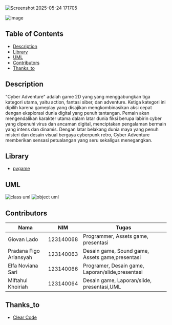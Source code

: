 ![Screenshot 2025-05-24 171705](https://github.com/user-attachments/assets/651232f9-6604-473e-9f27-2949652afa92)

![image](https://github.com/user-attachments/assets/0ec27b0b-11de-42d2-8780-a559db48a526)

## Table of Contents

- [Description](#Description)
- [Library](#Library)
- [UML](#UML)
- [Contributors](#Contributors)
- [Thanks_to](#Thanks_to)

## Description

"Cyber Adventure" adalah game 2D yang yang menggabungkan tiga kategori utama, yaitu action, fantasi siber, dan adventure. Ketiga kategori ini dipilih karena gameplay yang disajikan mengkombinasikan aksi cepat dengan eksplorasi dunia digital yang penuh tantangan. Pemain akan mengendalikan karakter utama dalam latar dunia fiksi berupa labirin cyber yang dipenuhi virus dan ancaman digital, menciptakan pengalaman bermain yang intens dan dinamis. Dengan latar belakang dunia maya yang penuh misteri dan desain visual bergaya cyberpunk retro, Cyber Adventure memberikan sensasi petualangan yang seru sekaligus menegangkan.

## Library

- [pygame](https://www.python.org/)

## UML
![class uml](https://github.com/user-attachments/assets/73fb1e87-cdb1-4d46-b6aa-63f6ac6f63b3)
![object uml](https://github.com/user-attachments/assets/90e67b23-f38f-48cc-a391-d418c2fcbfe0)


## Contributors

| Nama                   | NIM            | Tugas                                             |
|------------------------|----------------|---------------------------------------------------|
| Giovan Lado            | 123140068      |  Programmer, Assets game, presentasi              | 
| Pradana Figo Ariansyah | 123140063      |  Desain game, Sound game, Assets game,presentasi  |
| Elfa Noviana Sari      | 123140066      |  Programer, Desain game, Laporan/slide,presentasi |
| Miftahul Khoiriah      | 123140064      |  Desain game, Laporan/slide, presentasi,UML       |

## Thanks_to

- [Clear Code](https://www.youtube.com/@ClearCode)
